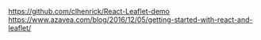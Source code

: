 https://github.com/clhenrick/React-Leaflet-demo
https://www.azavea.com/blog/2016/12/05/getting-started-with-react-and-leaflet/
